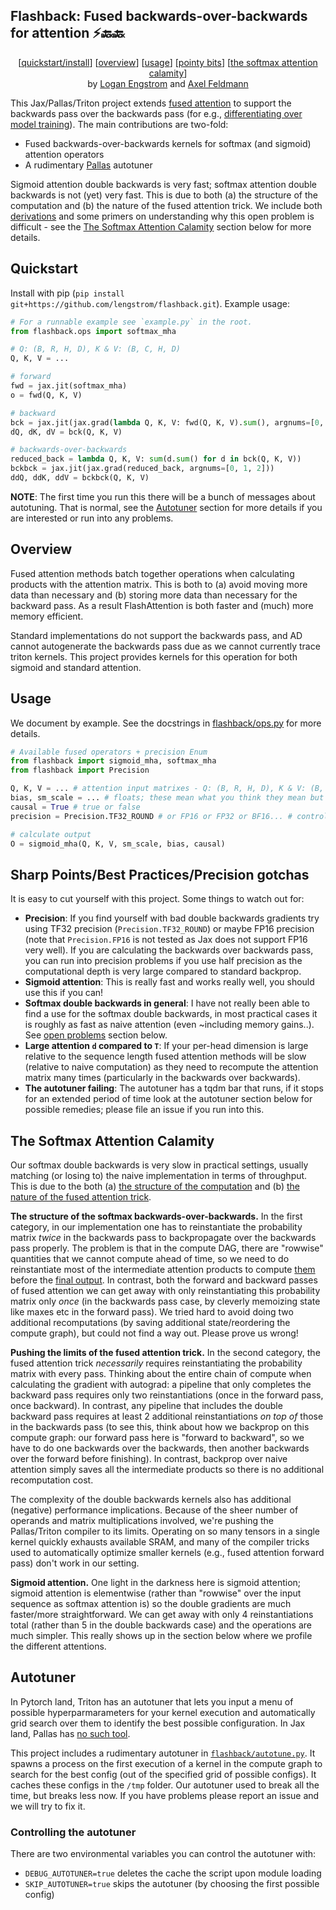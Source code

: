 ##  Flashback: Fused backwards-over-backwards for attention ⚡🔙🔙
<p align = 'center'>
[<a href="#quickstart">quickstart/install</a>]
[<a href="#overview">overview</a>]
[<a href="#usage">usage</a>]
[<a href="#sharp-pointsbest-practicesprecision-gotchas">pointy bits</a>]
[<a href="#the-softmax-attention-calamity">the softmax attention calamity</a>]
  <br>
  by <a href="https://loganengstrom.com">Logan Engstrom</a> and <a href="https://feldmann.nyc">Axel Feldmann</a>

</p>

This Jax/Pallas/Triton project extends [fused attention](https://arxiv.org/abs/2205.14135) to support the backwards pass over the backwards pass (for e.g., <a href="https://arxiv.org/abs/2503.13751">differentiating over model training</a>). The main contributions are two-fold:

- Fused backwards-over-backwards kernels for softmax (and sigmoid) attention operators
- A rudimentary [Pallas](https://docs.jax.dev/en/latest/pallas/index.html) autotuner

Sigmoid attention double backwards is very fast; softmax attention double backwards is not (yet) very fast. This is due to both (a) the structure of the computation and (b) the nature of the fused attention trick. We include both [derivations](https://github.com/lengstrom/flashback/blob/main/derivations.py#L53) and some primers on understanding why this open problem is difficult - see the [The Softmax Attention Calamity](#the-softmax-attention-calamity) section below for more details.



## Quickstart

Install with pip (`pip install git+https://github.com/lengstrom/flashback.git`). Example usage:

```python
# For a runnable example see `example.py` in the root.
from flashback.ops import softmax_mha

# Q: (B, R, H, D), K & V: (B, C, H, D)
Q, K, V = ...

# forward
fwd = jax.jit(softmax_mha)
o = fwd(Q, K, V)

# backward
bck = jax.jit(jax.grad(lambda Q, K, V: fwd(Q, K, V).sum(), argnums=[0, 1, 2]))
dQ, dK, dV = bck(Q, K, V)

# backwards-over-backwards
reduced_back = lambda Q, K, V: sum(d.sum() for d in bck(Q, K, V))
bckbck = jax.jit(jax.grad(reduced_back, argnums=[0, 1, 2]))
ddQ, ddK, ddV = bckbck(Q, K, V)
```
**NOTE**: The first time you run this there will be a bunch of messages about autotuning. That is normal, see the [Autotuner](#Autotuner) section for more details if you are interested or run into any problems. 

## Overview
Fused attention methods batch together operations when calculating products with the attention matrix. This is both to (a) avoid moving more data than necessary and (b) storing more data than necessary for the backward pass. As a result FlashAttention is both faster and (much) more memory efficient. 

Standard implementations do not support the backwards pass, and AD cannot autogenerate the backwards pass due as we cannot currently trace triton kernels. This project provides kernels for this operation for both sigmoid and standard attention.

## Usage
We document by example. See the docstrings in [flashback/ops.py](https://github.com/lengstrom/flashback/blob/f32_fa/flashback/ops.py) for more details.

```python
# Available fused operators + precision Enum
from flashback import sigmoid_mha, softmax_mha
from flashback import Precision

Q, K, V = ... # attention input matrixes - Q: (B, R, H, D), K & V: (B, C, H, D)
bias, sm_scale = ... # floats; these mean what you think they mean but see docstring for full details
causal = True # true or false
precision = Precision.TF32_ROUND # or FP16 or FP32 or BF16... # controls the precision of the operation

# calculate output
O = sigmoid_mha(Q, K, V, sm_scale, bias, causal)
```

## Sharp Points/Best Practices/Precision gotchas
It is easy to cut yourself with this project. Some things to watch out for:

- **Precision**: If you find yourself with bad double backwards gradients try using TF32 precision (`Precision.TF32_ROUND`) or maybe FP16 precision (note that `Precision.FP16` is not tested as Jax does not support FP16 very well). If you are calculating the backwards over backwards pass, you can run into precision problems if you use half precision as the computational depth is very large compared to standard backprop.
- **Sigmoid attention**: This is really fast and works really well, you should use this if you can!
- **Softmax double backwards in general**: I have not really been able to find a use for the softmax double backwards, in most practical cases it is roughly as fast as naive attention (even ~including memory gains..). See [open problems](#the-softmax-attention-calamity) section below.
- **Large attention `d` compared to `T`**: If your per-head dimension is large relative to the sequence length fused attention methods will be slow (relative to naive computation) as they need to recompute the attention matrix many times (particularly in the backwards over backwards).
- **The autotuner failing**: The autotuner has a tqdm bar that runs, if it stops for an extended period of time look at the autotuner section below for possible remedies; please file an issue if you run into this.

## The Softmax Attention Calamity
Our softmax double backwards is very slow in practical settings, usually matching (or losing to) the naive implementation in terms of throughput. This is due to the both (a) <ins>the structure of the computation</ins> and (b) <ins>the nature of the fused attention trick</ins>.

<p><b>The structure of the softmax backwards-over-backwards.</b> In the first category, in our implementation one has to reinstantiate the probability matrix <i>twice</i> in the
backwards pass to backpropagate over the backwards pass properly. The problem is that in the compute DAG, there are "rowwise" quantities that we cannot compute ahead of time, so we need to do reinstantiate most of the intermediate attention products to compute <a href="https://github.com/lengstrom/flashback/blob/main/flashback/attentions/flash_softmax_bob_kernel.py#L126">them</a> before the <a href="https://github.com/lengstrom/flashback/blob/main/flashback/attentions/flash_softmax_bob_kernel.py#L199">final output</a>. In contrast, both the forward and backward passes of fused attention we can get away with only reinstantiating this probability matrix only <i>once</i> (in the backwards pass case, by cleverly memoizing state like maxes etc in the forward pass). We tried hard to avoid doing two additional recomputations (by saving additional state/reordering the compute graph), but could not find a way out. Please prove us wrong!

<p><b>Pushing the limits of the fused attention trick.</b> In the second category, the fused attention trick <i>necessarily</i> requires reinstantiating the probability matrix with every pass. Thinking about the entire chain of compute when calculating the gradient with autograd: a pipeline that only completes the backward pass requires only two reinstantiations (once in the forward pass, once backward). In contrast, any pipeline that includes the double backward pass requires at least 2 additional reinstantiations <i>on top of</i> those in the backwards pass (to see this, think about how we backprop on this compute graph: our forward pass here is "forward to backward", so we have to do one backwards over the backwards, then another backwards over the forward before finishing). In contrast,
backprop over naive attention simply saves all the intermediate products so there is no additional recomputation cost.

The complexity of the double backwards kernels also has additional (negative) performance implications. Because of the sheer number of operands and matrix multiplications involved, we're pushing the Pallas/Triton compiler to its limits. Operating on so many tensors in a single kernel quickly exhausts available SRAM,
and many of the compiler tricks used to automatically optimize smaller kernels (e.g., fused attention forward pass) don't work in our setting.
</p>

<p><b>Sigmoid attention.</b> One light in the darkness here is sigmoid attention; sigmoid attention is elementwise (rather than "rowwise" over the input sequence as softmax attention is) so the double gradients are much faster/more straightforward. We can get away with only 4 reinstantiations total (rather than 5 in the double backwards case) and the operations are much simpler. This really shows up in the section below where we profile the different attentions.
</p>

## Autotuner
In Pytorch land, Triton has an autotuner that lets you input a menu of possible
hyperparmarameters for your kernel execution and automatically grid search
over them to identify the best possible configuration. In Jax land, Pallas has
[no such tool](https://github.com/jax-ml/jax/issues/24340#issuecomment-2420227141).

This project includes a rudimentary autotuner in [`flashback/autotune.py`](https://github.com/lengstrom/flashback/blob/main/flashback/autotune.py). It spawns a process on the first execution of a kernel in the compute graph to search for the best config (out of the specified grid of possible configs). It caches
these configs in the `/tmp` folder. Our autotuner
used to break all the time, but breaks less now. If you have problems please report an issue and we will try to fix it.

### Controlling the autotuner
There are two environmental variables you can control the autotuner with:

- `DEBUG_AUTOTUNER=true` deletes the cache the script upon module loading
- `SKIP_AUTOTUNER=true` skips the autotuner (by choosing the first possible config)




